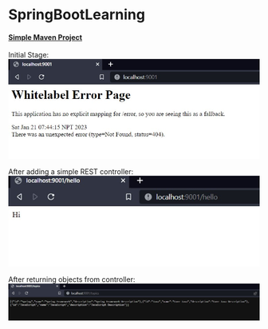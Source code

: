 # SpringBootLearning


#### [Simple Maven Project](https://github.com/srishtipoudel/SpringBootLearning/tree/main/simplemaven)
Initial Stage:</br>
![Initial Image of Maven](/img/ok.jpg "Initial Stage")

After adding a simple REST controller:</br>
![Simple REST Controller](/img/hi.jpg "Simple REST Controller")

After returning objects from controller:</br>
![Adding Object Results](/img/topics.jpg "Returning Object from controller")




